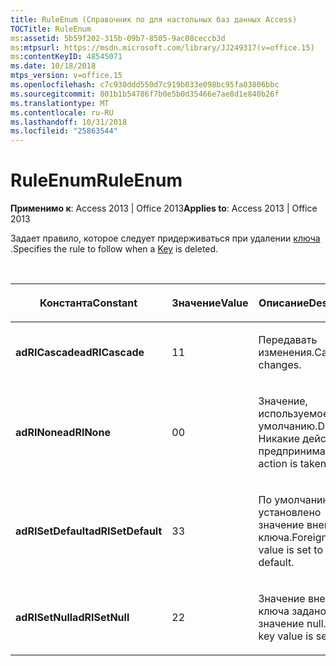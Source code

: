 ```yaml
---
title: RuleEnum (Справочник по для настольных баз данных Access)
TOCTitle: RuleEnum
ms:assetid: 5b59f202-315b-09b7-8505-9ac08ceccb3d
ms:mtpsurl: https://msdn.microsoft.com/library/JJ249317(v=office.15)
ms:contentKeyID: 48545071
ms.date: 10/18/2018
mtps_version: v=office.15
ms.openlocfilehash: c7c930ddd550d7c919b033e098bc95fa03806bbc
ms.sourcegitcommit: 801b1b54786f7b0e5b0d35466e7ae8d1e840b26f
ms.translationtype: MT
ms.contentlocale: ru-RU
ms.lasthandoff: 10/31/2018
ms.locfileid: "25863544"
---
```

# <a name="ruleenum"></a><span data-ttu-id="f1813-102">RuleEnum</span><span class="sxs-lookup"><span data-stu-id="f1813-102">RuleEnum</span></span>

<span data-ttu-id="f1813-103">**Применимо к**: Access 2013 | Office 2013</span><span class="sxs-lookup"><span data-stu-id="f1813-103">**Applies to**: Access 2013 | Office 2013</span></span>

<span data-ttu-id="f1813-104">Задает правило, которое следует придерживаться при удалении [ключа](key-object-adox.md) .</span><span class="sxs-lookup"><span data-stu-id="f1813-104">Specifies the rule to follow when a [Key](key-object-adox.md) is deleted.</span></span>

<br/>

<table>
<colgroup>
<col style="width: 33%" />
<col style="width: 33%" />
<col style="width: 33%" />
</colgroup>
<thead>
<tr class="header">
<th><p><span data-ttu-id="f1813-105">Константа</span><span class="sxs-lookup"><span data-stu-id="f1813-105">Constant</span></span></p></th>
<th><p><span data-ttu-id="f1813-106">Значение</span><span class="sxs-lookup"><span data-stu-id="f1813-106">Value</span></span></p></th>
<th><p><span data-ttu-id="f1813-107">Описание</span><span class="sxs-lookup"><span data-stu-id="f1813-107">Description</span></span></p></th>
</tr>
</thead>
<tbody>
<tr class="odd">
<td><p><span data-ttu-id="f1813-108"><strong>adRICascade</strong></span><span class="sxs-lookup"><span data-stu-id="f1813-108"><strong>adRICascade</strong></span></span></p></td>
<td><p><span data-ttu-id="f1813-109">1</span><span class="sxs-lookup"><span data-stu-id="f1813-109">1</span></span></p></td>
<td><p><span data-ttu-id="f1813-110">Передавать изменения.</span><span class="sxs-lookup"><span data-stu-id="f1813-110">Cascade changes.</span></span></p></td>
</tr>
<tr class="even">
<td><p><span data-ttu-id="f1813-111"><strong>adRINone</strong></span><span class="sxs-lookup"><span data-stu-id="f1813-111"><strong>adRINone</strong></span></span></p></td>
<td><p><span data-ttu-id="f1813-112">0</span><span class="sxs-lookup"><span data-stu-id="f1813-112">0</span></span></p></td>
<td><p><span data-ttu-id="f1813-113">Значение, используемое по умолчанию.</span><span class="sxs-lookup"><span data-stu-id="f1813-113">Default.</span></span> <span data-ttu-id="f1813-114">Никакие действия не предпринимаются.</span><span class="sxs-lookup"><span data-stu-id="f1813-114">No action is taken.</span></span></p></td>
</tr>
<tr class="odd">
<td><p><span data-ttu-id="f1813-115"><strong>adRISetDefault</strong></span><span class="sxs-lookup"><span data-stu-id="f1813-115"><strong>adRISetDefault</strong></span></span></p></td>
<td><p><span data-ttu-id="f1813-116">3</span><span class="sxs-lookup"><span data-stu-id="f1813-116">3</span></span></p></td>
<td><p><span data-ttu-id="f1813-117">По умолчанию установлено значение внешнего ключа.</span><span class="sxs-lookup"><span data-stu-id="f1813-117">Foreign key value is set to the default.</span></span></p></td>
</tr>
<tr class="even">
<td><p><span data-ttu-id="f1813-118"><strong>adRISetNull</strong></span><span class="sxs-lookup"><span data-stu-id="f1813-118"><strong>adRISetNull</strong></span></span></p></td>
<td><p><span data-ttu-id="f1813-119">2</span><span class="sxs-lookup"><span data-stu-id="f1813-119">2</span></span></p></td>
<td><p><span data-ttu-id="f1813-120">Значение внешнего ключа задано значение null.</span><span class="sxs-lookup"><span data-stu-id="f1813-120">Foreign key value is set to null.</span></span></p></td>
</tr>
</tbody>
</table>

